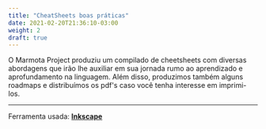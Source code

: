 ```yaml
---
title: "CheatSheets boas práticas"
date: 2021-02-20T21:36:10-03:00
weight: 2
draft: true
---
```


O Marmota Project produziu um compilado de cheetsheets com diversas abordagens que irão lhe auxiliar em sua jornada rumo ao aprendizado e aprofundamento na linguagem. Além disso, produzimos também alguns roadmaps e distribuímos os pdf's caso você tenha interesse em imprimi-los.

---

Ferramenta usada: **[Inkscape](https://github.com/inkscape/inkscape)**



